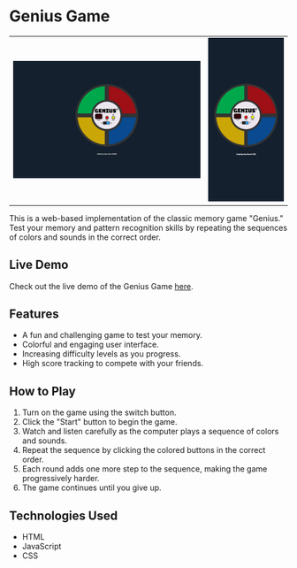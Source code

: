 # Genius Game

<table>
  <tr>
    <td align="center"><img alt="desktop" title="#desktop" src="./.github/desktop.png"></td>
    <td align="center"><img alt="mobile" title="#mobile" src="./.github/mobile.png"></td>
  </tr>
</table>

This is a web-based implementation of the classic memory game "Genius." Test your memory and pattern recognition skills by repeating the sequences of colors and sounds in the correct order.

## Live Demo

Check out the live demo of the Genius Game [here](https://genius-game-anabalves.netlify.app).

## Features

- A fun and challenging game to test your memory.
- Colorful and engaging user interface.
- Increasing difficulty levels as you progress.
- High score tracking to compete with your friends.

## How to Play

1. Turn on the game using the switch button.
2. Click the "Start" button to begin the game.
3. Watch and listen carefully as the computer plays a sequence of colors and sounds.
4. Repeat the sequence by clicking the colored buttons in the correct order.
5. Each round adds one more step to the sequence, making the game progressively harder.
6. The game continues until you give up.

## Technologies Used

- HTML
- JavaScript
- CSS